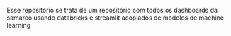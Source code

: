 Esse repositório se trata de um repositório com todos os dashboards da samarco usando databricks e streamlit acoplados de modelos de machine learning
